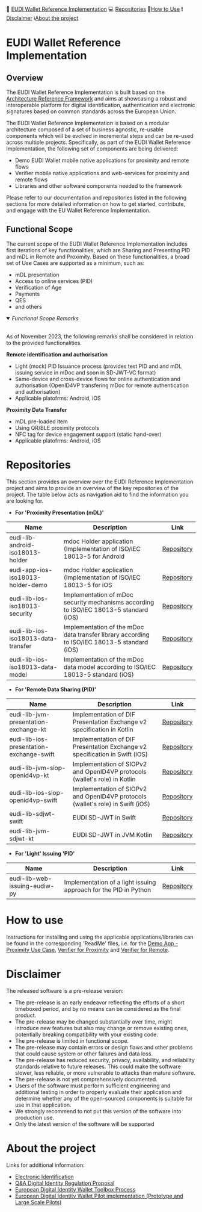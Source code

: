 :memo: [EUDI Wallet Reference Implementation](#eudi-wallet-reference-implementation) :computer: [Repositories](#repositories) :wrench:[How to Use](#how-to-use) :heavy_exclamation_mark: [Disclaimer](#disclaimer) :information_source:[About the project](#about-the-project)

# EUDI Wallet Reference Implementation 
## Overview

The EUDI Wallet Reference Implementation is built based on the [Architecture Reference Framework](https://github.com/eu-digital-identity-wallet/architecture-and-reference-framework) and aims at showcasing a robust and interoperable platform for digital identification, authentication and electronic signatures based on common standards across the European Union.

The EUDI Wallet Reference Implementation is based on a modular architecture composed of a set of business agnostic, re-usable components which will be evolved in incremental steps and can be re-used across multiple projects.
Specifically, as part of the EUDI Wallet Reference Implementation, the following set of components are being delivered:

-   Demo EUDI Wallet mobile native applications for proximity and remote flows
-   Verifier mobile native applications and web-services for proximity and remote flows
-   Libraries and other software components needed to the framework

Please refer to our documentation and repositories listed in the following sections for more detailed information on how to get started, contribute, and engage with the EU Wallet Reference Implementation.

## Functional Scope

The current scope of the EUDI Wallet Reference Implementation includes first iterations of key functionalities, which are Sharing and Presenting PID and mDL in Remote and Proximity. Based on these functionalities, a broad set of Use Cases are supported as a minimum, such as:
- mDL presentation
- Access to online services (PID) 
- Verification of Age
- Payments
- QES
- and others

<Details open>
 <summary><i>Functional Scope Remarks </i></summary> <br>

As of November 2023, the following remarks shall be considered in relation to the provided functionalities.

**Remote identification and authorisation** <br>
- Light (mock) PID Issuance process (provides test PID and and mDL issuing service in mDoc and soon in SD-JWT-VC format)
- Same-device and cross-device flows for online authentication and authorisation (OpenID4VP transfering mDoc for remote authentication and authorisation)
- Applicable platofrms: Android, iOS

**Proximity Data Transfer**
- mDL pre-loaded item
- Using QR/BLE proximity protocols
- NFC tag for device engagement support (static hand-over)
- Applicable platofrms: Android, iOS
</Details>


# Repositories
This section provides an overview over the EUDI Reference Implementation project and aims to provide an overview of the key repositories of the project. The table below acts as navigation aid to find the information you are looking for.

- **For 'Proximity Presentation (mDL)'**

| Name | Description    | Link |
| -------- | ------- |------- |
|eudi-lib-android-iso18013-holder| mdoc Holder application (Implementation of ISO/IEC 18013-5 for Android | [Repository](https://github.com/eu-digital-identity-wallet/eudi-lib-android-iso18013-holder/releases/tag/r.0.2)|
|eudi-app-ios-iso18013-holder-demo| mdoc Holder application (Implementation of ISO/IEC 18013-5 for iOS | [Repository](https://github.com/eu-digital-identity-wallet/eudi-app-ios-iso18013-holder-demo/tree/Release/r0.2)|
|eudi-lib-ios-iso18013-security| Implementation of mDoc security mechanisms according to ISO/IEC 18013-5 standard (iOS) | [Repository](https://github.com/eu-digital-identity-wallet/eudi-lib-ios-iso18013-security)|
|eudi-lib-ios-iso18013-data-transfer| Implementation of the mDoc data transfer library according to ISO/IEC 18013-5 standard (iOS) | [Repository](https://github.com/eu-digital-identity-wallet/eudi-lib-ios-iso18013-data-transfer)|
|eudi-lib-ios-iso18013-data-model| Implementation of the mDoc data model according to ISO/IEC 18013-5 standard (iOS) | [Repository](https://github.com/eu-digital-identity-wallet/eudi-lib-ios-iso18013-data-model)|


- **For 'Remote Data Sharing (PID)'**

| Name | Description    | Link |
| -------- | ------- |------- |
|eudi-lib-jvm-presentation-exchange-kt| Implementation of DIF Presentation Exchange v2 specification in Kotlin | [Repository](https://github.com/eu-digital-identity-wallet/eudi-lib-jvm-presentation-exchange-kt/tree/release/0.1.0)|
|eudi-lib-ios-presentation-exchange-swift| Implementation of DIF Presentation Exchange v2 specification in Swift (iOS) | [Repository](https://github.com/eu-digital-identity-wallet/eudi-lib-ios-presentation-exchange-swift/releases/tag/v0.0.39)|
|eudi-lib-jvm-siop-openid4vp-kt| Implementation of SIOPv2 and OpenID4VP protocols (wallet's role) in Kotlin  | [Repository](https://github.com/eu-digital-identity-wallet/eudi-lib-jvm-siop-openid4vp-kt/tree/release/0.2.0)|
|eudi-lib-ios-siop-openid4vp-swift| Implementation of SIOPv2 and OpenID4VP protocols (wallet's role) in Swift (iOS) | [Repository](https://github.com/eu-digital-identity-wallet/eudi-lib-ios-siop-openid4vp-swift)|
|eudi-lib-sdjwt-swift| EUDI SD-JWT in Swift | [Repository](https://github.com/eu-digital-identity-wallet/eudi-lib-sdjwt-swift/releases/tag/0.0.1)|
|eudi-lib-jvm-sdjwt-kt| EUDI SD-JWT in JVM Kotlin | [Repository](https://github.com/eu-digital-identity-wallet/eudi-lib-jvm-sdjwt-kt/tree/release/0.1.0)|

- **For 'Light' Issuing 'PID'**

| Name | Description    | Link |
| -------- | ------- |------- |
|eudi-lib-web-issuing-eudiw-py| Implementation of a light issuing approach for the PID in Python | [Repository](https://github.com/eu-digital-identity-wallet/eudi-lib-web-issuing-eudiw-py/tree/release/0.2.0)|

# How to use
Instructions for installing and using the applicable applications/libraries can be found in the corresponding 'ReadMe' files, i.e. for the [Demo App - Proximity Use Case](https://github.com/eu-digital-identity-wallet/eudi-lib-android-iso18013-holder/blob/main/README.md), [Verifier for Proximity](https://github.com/eu-digital-identity-wallet/android-18013-verifier/blob/main/README.md) and [Verifier for Remote](https://github.com/eu-digital-identity-wallet/eudi-srv-web-verifier-endpoint-23220-4-kt/blob/main/README.md).


# Disclaimer
The released software is a pre-release version: 
-  The pre-release is an early endeavor reflecting the efforts of a short timeboxed period, and by no means can be considered as the final product.  
-  The pre-release may be changed substantially over time, might introduce new features but also may change or remove existing ones, potentially breaking compatibility with your existing code.
-  The pre-release is limited in functional scope.
-  The pre-release may contain errors or design flaws and other problems that could cause system or other failures and data loss.
-  The pre-release has reduced security, privacy, availability, and reliability standards relative to future releases. This could make the software slower, less reliable, or more vulnerable to attacks than mature software.
-  The pre-release is not yet comprehensively documented. 
-  Users of the software must perform sufficient engineering and additional testing in order to properly evaluate their application and determine whether any of the open-sourced components is suitable for use in that application.
-  We strongly recommend to not put this version of the software into production use.
-  Only the latest version of the software will be supported

# About the project
Links for additional information:  
-  [Electronic Identification](https://digital-strategy.ec.europa.eu/en/policies/electronic-identification)  
-  [Q&A Digital Identity Regulation Proposal](https://digital-strategy.ec.europa.eu/en/faqs/qa-digital-identity-regulation-proposal)  
-  [European Digital Identity Wallet Toolbox Process](https://digital-strategy.ec.europa.eu/en/policies/eudi-wallet-toolbox)  
-  [European Digital Identity Wallet Pilot implementation (Prototype and Large Scale Pilots)](https://digital-strategy.ec.europa.eu/en/policies/eudi-wallet-implementation)  
